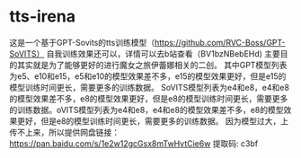 # tts-irena
这是一个基于GPT-Sovits的tts训练模型（https://github.com/RVC-Boss/GPT-SoVITS）
自我训练效果还可以，详情可以去b站查看（BV1bzNBebEHd)
主要目的其实就是为了能够更好的进行魔女之旅伊蕾娜相关的二创。
其中GPT模型列表为e5、e10和e15，e5和e10的模型效果差不多，e15的模型效果更好，但是e15的模型训练时间更长，需要更多的训练数据。
SoVITS模型列表为e4和e8，e4和e8的模型效果差不多，e8的模型效果更好，但是e8的模型训练时间更长，需要更多的训练数据。oVITS模型列表为e4和e8，e4和e8的模型效果差不多，e8的模型效果更好，但是e8的模型训练时间更长，需要更多的训练数据。
因为模型过大，上传不上来，所以提供网盘链接： https://pan.baidu.com/s/1e2w12gcGsx8mTwHvtCie6w 提取码: c3bf
